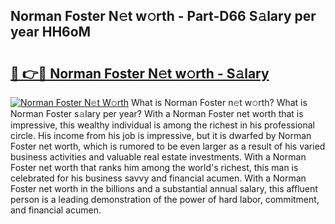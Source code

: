 ## Norman Foster N𝚎t w𝚘rth - Part-D66 S𝚊lary per year HH6oM

# <h2><a href="http://gc39pz.nevu.top/?p=Norman+Foster">🔗 👉🔴 Norman Foster N𝚎t w𝚘rth - S𝚊lary</a></h2>

[![Norman Foster N𝚎t W𝚘rth](https://i.imgur.com/Oavwk0R.jpeg)](http://gc39pz.nevu.top/?p=Norman+Foster)
What is Norman Foster n𝚎t w𝚘rth? What is Norman Foster s𝚊lary per year?
With a Norman Foster net worth that is impressive, this wealthy individual is among the richest in his professional circle. His income from his job is impressive, but it is dwarfed by Norman Foster net worth, which is rumored to be even larger as a result of his varied business activities and valuable real estate investments. With a Norman Foster net worth that ranks him among the world's richest, this man is celebrated for his business savvy and financial acumen. With a Norman Foster net worth in the billions and a substantial annual salary, this affluent person is a leading demonstration of the power of hard labor, commitment, and financial acumen.
